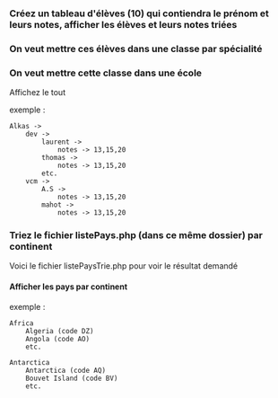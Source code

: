 ### Créez un tableau d'élèves (10) qui contiendra le prénom et leurs notes, afficher les élèves et leurs notes triées
### On veut mettre ces élèves dans une classe par spécialité
### On veut mettre cette classe dans une école
Affichez le tout

exemple : 

    Alkas -> 
        dev -> 
            laurent ->
                notes -> 13,15,20
            thomas ->
                notes -> 13,15,20
            etc.
        vcm ->
            A.S ->
                notes -> 13,15,20
            mahot ->
                notes -> 13,15,20

### Triez le fichier listePays.php (dans ce même dossier) par continent
Voici le fichier listePaysTrie.php pour voir le résultat demandé

#### Afficher les pays par continent
exemple :
    
    Africa
        Algeria (code DZ)
        Angola (code AO)
        etc.

    Antarctica
        Antarctica (code AQ)
        Bouvet Island (code BV)
        etc.
